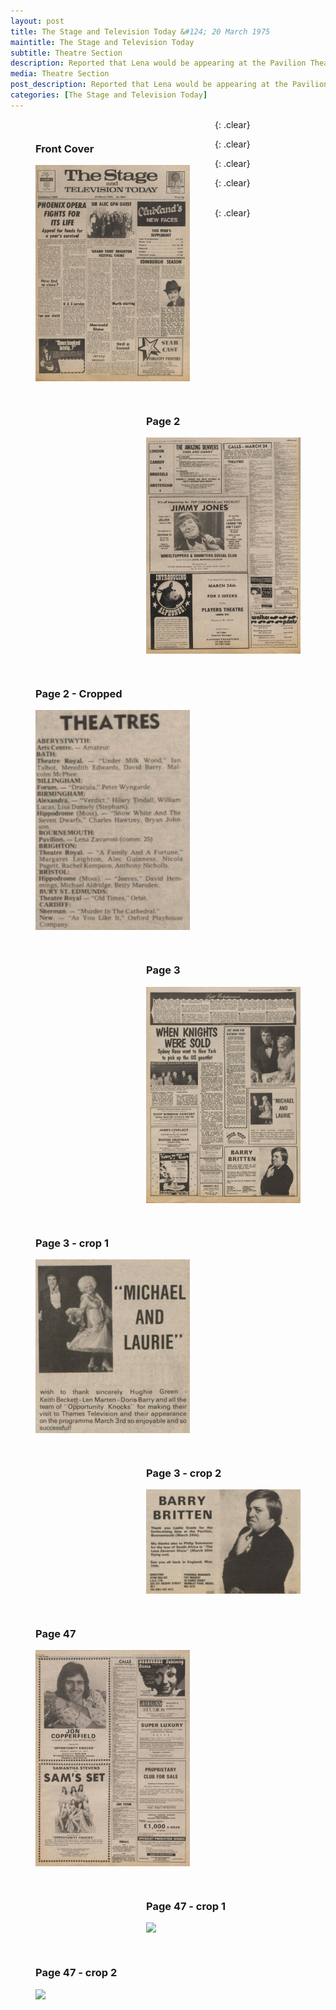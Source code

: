 ```yaml
---
layout: post
title: The Stage and Television Today &#124; 20 March 1975
maintitle: The Stage and Television Today
subtitle: Theatre Section
description: Reported that Lena would be appearing at the Pavilion Theatre, Bournemouth.
media: Theatre Section
post_description: Reported that Lena would be appearing at the Pavilion Theatre, Bournemouth.
categories: [The Stage and Television Today]
---
```


<figure class="fig1">
<figcaption>
<h3 id="front-cover">Front Cover</h3>
</figcaption>
<a href="/assets/images/the-stage-and-television-today/1975-03-20-the-stage-and-television-today-front-cover.png"><img src="/assets/images/the-stage-and-television-today/1975-03-20-the-stage-and-television-today-front-cover.png" class="full-width zoom-in"></a>
</figure>

<figure class="fig2">
<figcaption>
<h3 id="page-2">Page 2</h3>
</figcaption>
<a href="/assets/images/the-stage-and-television-today/1975-03-20-the-stage-and-television-today-page-2.png"><img src="/assets/images/the-stage-and-television-today/1975-03-20-the-stage-and-television-today-page-2.png" class="full-width zoom-in"></a>
</figure>

{: .clear}

<figure class="fig1">
<figcaption>
<h3 id="page-2-cropped">Page 2 - Cropped</h3>
</figcaption>
<a href="/assets/images/the-stage-and-television-today/1975-03-20-the-stage-and-television-today-page-2-cropped.png"><img src="/assets/images/the-stage-and-television-today/1975-03-20-the-stage-and-television-today-page-2-cropped.png" class="full-width zoom-in"></a>
</figure>

<figure class="fig2">
<figcaption>
<h3 id="page-3">Page 3</h3>
</figcaption>
<a href="/assets/images/the-stage-and-television-today/1975-03-20-the-stage-and-television-today-page-3.png"><img src="/assets/images/the-stage-and-television-today/1975-03-20-the-stage-and-television-today-page-3.png" class="full-width zoom-in"></a>
</figure>

{: .clear}

<figure class="fig1">
<figcaption>
<h3 id="page-3-crop-1">Page 3 - crop 1</h3>
</figcaption>
<a href="/assets/images/the-stage-and-television-today/1975-03-20-the-stage-and-television-today-page-3-crop-1.png"><img src="/assets/images/the-stage-and-television-today/1975-03-20-the-stage-and-television-today-page-3-crop-1.png" class="full-width zoom-in"></a>
</figure>

<figure class="fig2">
<figcaption>
<h3 id="page-3-crop-2">Page 3 - crop 2</h3>
</figcaption>
<a href="/assets/images/the-stage-and-television-today/1975-03-20-the-stage-and-television-today-page-3-crop-2.png"><img src="/assets/images/the-stage-and-television-today/1975-03-20-the-stage-and-television-today-page-3-crop-2.png" class="full-width zoom-in"></a>
</figure>

{: .clear}

<figure class="fig1">
<figcaption>
<h3 id="page-47">Page 47</h3>
</figcaption>
<a href="/assets/images/the-stage-and-television-today/1975-03-20-the-stage-and-television-today-page-47.png"><img src="/assets/images/the-stage-and-television-today/1975-03-20-the-stage-and-television-today-page-47.png" class="full-width zoom-in"></a>
</figure>

<figure class="fig2">
<figcaption>
<h3 id="page-47-crop-1">Page 47 - crop 1</h3>
</figcaption>
<a href="/assets/images/the-stage-and-television-today/1975-03-20-the-stage-and-television-today-page-47-crop-1.png"><img src="/assets/images/the-stage-and-television-today/1975-03-20-the-stage-and-television-today-page-47-crop-1.png" class="full-width zoom-in"></a>
</figure>

{: .clear}

<figure class="fig1">
<figcaption>
<h3 id="page-47-crop-2">Page 47 - crop 2</h3>
</figcaption>
<a href="/assets/images/the-stage-and-television-today/1975-03-20-the-stage-and-television-today-page-47-crop-2.png"><img src="/assets/images/the-stage-and-television-today/1975-03-20-the-stage-and-television-today-page-47-crop-2.png" class="full-width zoom-in"></a>
</figure>

<br />{: .clear}

<style>
.fig1 {float:left; width:49%;}

.fig2 {float:right; width:49%;}

figcaption {float:left; width:100%;}

@media only screen and (max-width: 700px) {
.fig1, .fig2 {float:left; width:100%;}
figcaption {float:left; width:100%; margin-bottom: 10px;}
}
</style>

